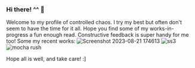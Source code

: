 ### Hi there! ^^ 👋

Welcome to my profile of controlled chaos. I try my best but often don't seem to have the time for it all. Hope you find some of my works-in-progress a fun enough read. Constructive feedback is super handy for me too! Some my recent works:
![Screenshot 2023-08-21 174613](https://github.com/KJEKJE/KJEKJE/assets/55700917/465fbb4a-2431-406f-ab88-a4e184b5140d)
![ss3](https://github.com/KJEKJE/KJEKJE/assets/55700917/944dac6a-f7e7-48bb-8d55-f9597f555dbe)
![mocha rush ](https://github.com/KJEKJE/KJEKJE/assets/55700917/e62fc59a-f8ae-4619-90df-14f61eb4512b)



Hope all is well, and take care! :]

<!--
**KJEKJE/KJEKJE** is a ✨ _special_ ✨ repository because its `README.md` (this file) appears on your GitHub profile.

Here are some ideas to get you started:

- 🔭 I’m currently working on ...
- 🌱 I’m currently learning ...
- 👯 I’m looking to collaborate on ...
- 🤔 I’m looking for help with ...
- 💬 Ask me about ...
- 📫 How to reach me: ...
- 😄 Pronouns: ...
- ⚡ Fun fact: ...
-->

